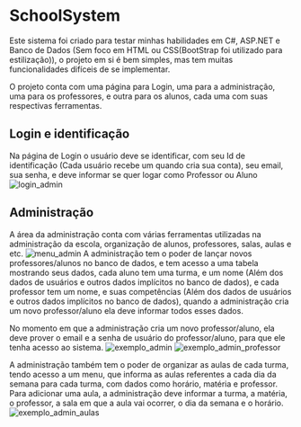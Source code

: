 # SchoolSystem
Este sistema foi criado para testar minhas habilidades em C#, ASP.NET e Banco de Dados (Sem foco em HTML ou CSS(BootStrap foi utilizado para estilização)), o projeto em si é bem simples, mas tem muitas funcionalidades difíceis de se implementar.

O projeto conta com uma página para Login, uma para a administração, uma para os professores, e outra para os alunos, cada uma com suas respectivas ferramentas.


## Login e identificação
Na página de Login o usuário deve se identificar, com seu Id de identificação (Cada usuário recebe um quando cria sua conta), seu email, sua senha, e deve informar se quer logar como Professor ou Aluno
![login_admin](https://github.com/user-attachments/assets/3eb7307d-7f35-4dc3-89cb-f0b1a33c5fc4)



## Administração
A área da administração conta com várias ferramentas utilizadas na administração da escola, organização de alunos, professores, salas, aulas e etc.
![menu_admin](https://github.com/user-attachments/assets/9ad68be2-348a-46a6-b3fe-0ec5f88a6337)
A administração tem o poder de lançar novos professores/alunos no banco de dados, e tem acesso a uma tabela mostrando seus dados, cada aluno tem uma turma, e um nome (Além dos dados de usuários e outros dados implícitos no banco de dados), e cada professor tem um nome, e suas competências (Além dos dados de usuários e outros dados implícitos no banco de dados), quando a administração cria um novo professor/aluno ela deve informar todos esses dados.

No momento em que a administração cria um novo professor/aluno, ela deve prover o email e a senha de usuário do professor/aluno, para que ele tenha acesso ao sistema.
![exemplo_admin](https://github.com/user-attachments/assets/cceedede-014d-43e6-a323-b507d87f435a)
![exemplo_admin_professor](https://github.com/user-attachments/assets/fad41c7e-e709-446a-9bdd-0a22765bc40b)

A administração também tem o poder de organizar as aulas de cada turma, tendo acesso a um menu, que informa as aulas referentes a cada dia da semana para cada turma, com dados como horário, matéria e professor. Para adicionar uma aula, a administração deve informar a turma, a matéria, o professor, a sala em que a aula vai ocorrer, o dia da semana e o horário.
![exemplo_admin_aulas](https://github.com/user-attachments/assets/0d83d8fc-da73-4969-ab79-f90b845bd9db)
